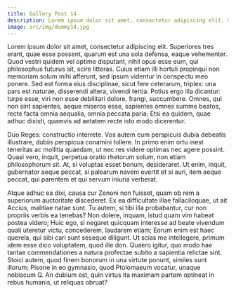 ```yaml
---
title: Gallery Post 14
description: Lorem ipsum dolor sit amet, consectetur adipiscing elit. Vide, quantum, inquam, fallare, Torquate. Duo Reges constructio interrete. 
image: src/img/dummy14.jpg
---
```

Lorem ipsum dolor sit amet, consectetur adipiscing elit. Superiores tres erant, quae esse possent, quarum est una sola defensa, eaque vehementer. Quod vestri quidem vel optime disputant, nihil opus esse eum, qui philosophus futurus sit, scire litteras. Cuius etiam illi hortuli propinqui non memoriam solum mihi afferunt, sed ipsum videntur in conspectu meo ponere. Sed est forma eius disciplinae, sicut fere ceterarum, triplex: una pars est naturae, disserendi altera, vivendi tertia. Potius ergo illa dicantur: turpe esse, viri non esse debilitari dolore, frangi, succumbere. Omnes, qui non sint sapientes, aeque miseros esse, sapientes omnes summe beatos, recte facta omnia aequalia, omnia peccata paria; Etsi ea quidem, quae adhuc dixisti, quamvis ad aetatem recte isto modo dicerentur. 

Duo Reges: constructio interrete. Vos autem cum perspicuis dubia debeatis illustrare, dubiis perspicua conamini tollere. In primo enim ortu inest teneritas ac mollitia quaedam, ut nec res videre optimas nec agere possint. Quasi vero, inquit, perpetua oratio rhetorum solum, non etiam philosophorum sit. At, si voluptas esset bonum, desideraret. Ut enim, inquit, gubernator aeque peccat, si palearum navem evertit et si auri, item aeque peccat, qui parentem et qui servum iniuria verberat. 

Atque adhuc ea dixi, causa cur Zenoni non fuisset, quam ob rem a superiorum auctoritate discederet. Ex ea difficultate illae fallaciloquae, ut ait Accius, malitiae natae sunt. Tu autem, si tibi illa probabantur, cur non propriis verbis ea tenebas? Non dolere, inquam, istud quam vim habeat postea videro; Huic ego, si negaret quicquam interesse ad beate vivendum quali uteretur victu, concederem, laudarem etiam; Eorum enim est haec querela, qui sibi cari sunt seseque diligunt. Ut scias me intellegere, primum idem esse dico voluptatem, quod ille don. Quaero igitur, quo modo hae tantae commendationes a natura profectae subito a sapientia relictae sint. Stoici autem, quod finem bonorum in una virtute ponunt, similes sunt illorum; Pisone in eo gymnasio, quod Ptolomaeum vocatur, unaque nobiscum Q. An dubium est, quin virtus ita maximam partem optineat in rebus humanis, ut reliquas obruat? 
